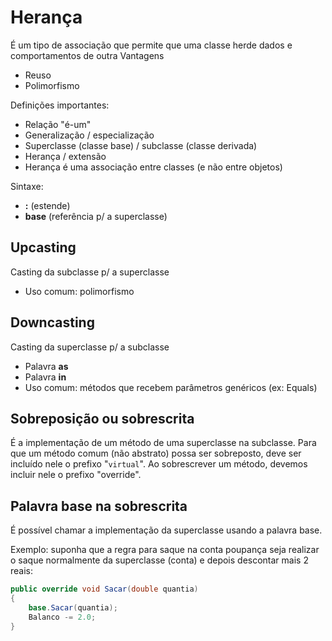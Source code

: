 # Herança
É um tipo de associação que permite que uma classe herde dados e comportamentos de outra
Vantagens
- Reuso
- Polimorfismo

Definições importantes:

- Relação "é-um"
- Generalização / especialização
- Superclasse (classe base) / subclasse (classe derivada)
- Herança / extensão
- Herança é uma associação entre classes (e não entre objetos)

Sintaxe:
- **:** (estende)
- **base** (referência p/ a superclasse)

## Upcasting
Casting da subclasse p/ a superclasse

- Uso comum: polimorfismo

## Downcasting
Casting da superclasse p/ a subclasse
- Palavra **as**
- Palavra **in**
- Uso comum: métodos que recebem parâmetros genéricos (ex: Equals)

## Sobreposição ou sobrescrita
É a implementação de um método de uma superclasse na subclasse. Para que um método comum (não abstrato) possa ser sobreposto, deve ser incluído nele o prefixo "`virtual`". Ao sobrescrever um método, devemos incluir nele o prefixo "override".

## Palavra base na sobrescrita
É possível chamar a implementação da superclasse usando a palavra base.

Exemplo: suponha que a regra para saque na conta poupança seja realizar o saque normalmente da superclasse (conta) e depois descontar mais 2 reais:
```cs
public override void Sacar(double quantia)
{
    base.Sacar(quantia);
    Balanco -= 2.0;
}
```